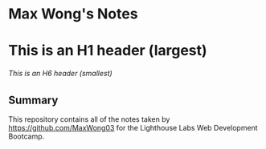 # Max Wong's Notes
# This is an H1 header (largest)
###### This is an H6 header (smallest)

## Summary
This repository contains all of the notes taken by https://github.com/MaxWong03 for the Lighthouse Labs Web Development Bootcamp.

